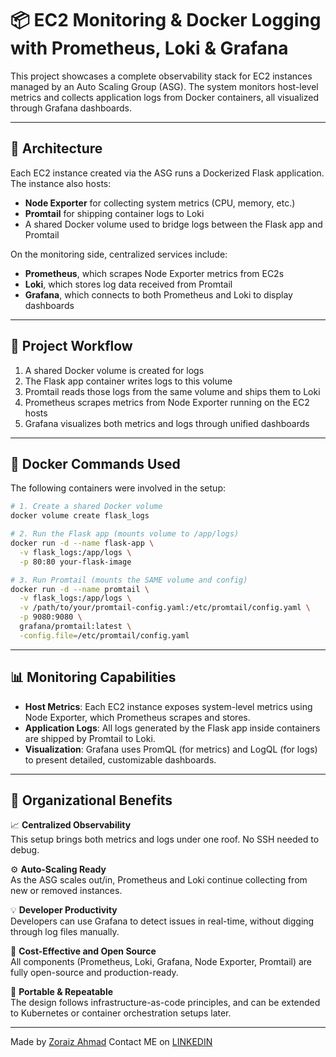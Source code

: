 # 📦 EC2 Monitoring & Docker Logging with Prometheus, Loki & Grafana

This project showcases a complete observability stack for EC2 instances managed by an Auto Scaling Group (ASG). The system monitors host-level metrics and collects application logs from Docker containers, all visualized through Grafana dashboards.

---

## 🧱 Architecture

Each EC2 instance created via the ASG runs a Dockerized Flask application. The instance also hosts:

- **Node Exporter** for collecting system metrics (CPU, memory, etc.)
- **Promtail** for shipping container logs to Loki
- A shared Docker volume used to bridge logs between the Flask app and Promtail

On the monitoring side, centralized services include:

- **Prometheus**, which scrapes Node Exporter metrics from EC2s
- **Loki**, which stores log data received from Promtail
- **Grafana**, which connects to both Prometheus and Loki to display dashboards

---

## 🚀 Project Workflow

1. A shared Docker volume is created for logs
2. The Flask app container writes logs to this volume
3. Promtail reads those logs from the same volume and ships them to Loki
4. Prometheus scrapes metrics from Node Exporter running on the EC2 hosts
5. Grafana visualizes both metrics and logs through unified dashboards

---

## 🐳 Docker Commands Used

The following containers were involved in the setup:

```bash
# 1. Create a shared Docker volume
docker volume create flask_logs

# 2. Run the Flask app (mounts volume to /app/logs)
docker run -d --name flask-app \
  -v flask_logs:/app/logs \
  -p 80:80 your-flask-image

# 3. Run Promtail (mounts the SAME volume and config)
docker run -d --name promtail \
  -v flask_logs:/app/logs \
  -v /path/to/your/promtail-config.yaml:/etc/promtail/config.yaml \
  -p 9080:9080 \
  grafana/promtail:latest \
  -config.file=/etc/promtail/config.yaml
```

---

## 📊 Monitoring Capabilities

- **Host Metrics**: Each EC2 instance exposes system-level metrics using Node Exporter, which Prometheus scrapes and stores.
- **Application Logs**: All logs generated by the Flask app inside containers are shipped by Promtail to Loki.
- **Visualization**: Grafana uses PromQL (for metrics) and LogQL (for logs) to present detailed, customizable dashboards.

---

## 🏢 Organizational Benefits

📈 **Centralized Observability**  
This setup brings both metrics and logs under one roof. No SSH needed to debug.

⚙️ **Auto-Scaling Ready**  
As the ASG scales out/in, Prometheus and Loki continue collecting from new or removed instances.

💡 **Developer Productivity**  
Developers can use Grafana to detect issues in real-time, without digging through log files manually.

💸 **Cost-Effective and Open Source**  
All components (Prometheus, Loki, Grafana, Node Exporter, Promtail) are fully open-source and production-ready.

🚀 **Portable & Repeatable**  
The design follows infrastructure-as-code principles, and can be extended to Kubernetes or container orchestration setups later.

---


Made by [Zoraiz Ahmad](https://github.com/zoraiz53)
Contact ME on [LINKEDIN](https://www.linkedin.com/in/zoraiz-ahmad-89b402330/)